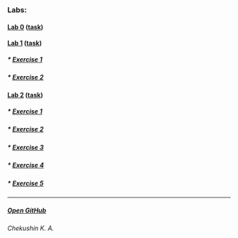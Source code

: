 ### Labs: 
#### [Lab 0](https://otm-pro.github.io/InternetProgramming/Lab0/) ([task](https://drive.google.com/file/d/1yY8qoFM-BmJyupWtbfiTg4SL-JaDVq1J/view))
#### [Lab 1](https://otm-pro.github.io/InternetProgramming/Lab1/) ([task](https://drive.google.com/file/d/10frxdvfaYy-H85g8hlEgZM0hyZHFt0o9/view))
##### * [Exercise 1](https://otm-pro.github.io/InternetProgramming/lab1/task1)
##### * [Exercise 2](https://otm-pro.github.io/InternetProgramming/lab1/task2)
#### [Lab 2](https://otm-pro.github.io/InternetProgramming/Lab2/) ([task](https://drive.google.com/file/d/1ckOzfuITHkTUJg6mFHW21frRYVrfVjAk/view))
##### * [Exercise 1](https://otm-pro.github.io/InternetProgramming/Lab2/lab2-1.html)
##### * [Exercise 2](https://otm-pro.github.io/InternetProgramming/Lab2/lab2-2.html)
##### * [Exercise 3](https://otm-pro.github.io/InternetProgramming/Lab2/lab2-3.html)
##### * [Exercise 4](https://otm-pro.github.io/InternetProgramming/Lab2/lab2-4.html)
##### * [Exercise 5](https://otm-pro.github.io/InternetProgramming/Lab2/lab2-5.html)
---
##### [Open GitHub](https://github.com/OTM-Pro/InternetProgramming)
###### Chekushin K. A.
